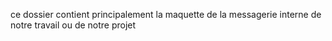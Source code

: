 ce dossier contient principalement la maquette de la messagerie interne de notre travail ou de notre projet
